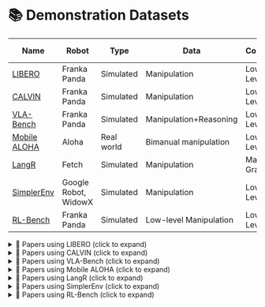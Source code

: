 # 📚 Demonstration Datasets

| Name | Robot | Type | Data | Control | Lang Cond. | Env |
|------|-------|------|------|---------|-------------|-----|
| [LIBERO](https://libero-project.github.io/) | Franka Panda | Simulated | Manipulation | Low-Level | ✅ | tabletop |
| [CALVIN](https://calvin.cs.uni-freiburg.de/) | Franka Panda | Simulated | Manipulation | Low-Level | ✅ | tabletop |
| [VLA-Bench](https://example.com/vla-bench) | Franka Panda | Simulated | Manipulation+Reasoning | Low-Level | ✅ | tabletop |
| [Mobile ALOHA](https://mobile-aloha.github.io/) | Aloha | Real world | Bimanual manipulation | Low-Level | ❌ | mobile |
| [LangR](https://example.com/langr) | Fetch | Simulated | Manipulation | Magic-Grasp | ✅ | mobile |
| [SimplerEnv](https://github.com/google-research/simpler-env) | Google Robot, WidowX | Simulated | Manipulation | Low-Level | ✅ | tabletop |
| [RL-Bench](https://github.com/stepjam/RLBench) | Franka Panda | Simulated | Low-level Manipulation | Low-Level | ✅ | tabletop |

<details>
<summary>📄 Papers using LIBERO (click to expand)</summary>

- [Open Paper (TBD, 2024)](https://example.com/open-paper)

</details>

<details>
<summary>📄 Papers using CALVIN (click to expand)</summary>

- [Open Paper (TBD, 2024)](https://example.com/open-paper)

</details>

<details>
<summary>📄 Papers using VLA-Bench (click to expand)</summary>

- [Open Paper (TBD, 2024)](https://example.com/open-paper)

</details>

<details>
<summary>📄 Papers using Mobile ALOHA (click to expand)</summary>

- [Open Paper (TBD, 2024)](https://example.com/open-paper)

</details>

<details>
<summary>📄 Papers using LangR (click to expand)</summary>

- [Open Paper (TBD, 2024)](https://example.com/open-paper)

</details>

<details>
<summary>📄 Papers using SimplerEnv (click to expand)</summary>

- [Open Paper (TBD, 2024)](https://example.com/open-paper)

</details>

<details>
<summary>📄 Papers using RL-Bench (click to expand)</summary>

- [Open Paper (TBD, 2024)](https://example.com/open-paper)

</details>
